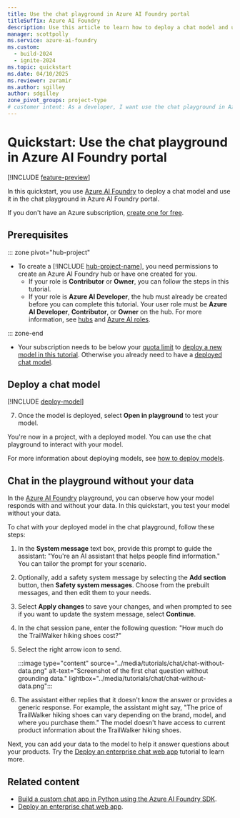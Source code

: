 ```yaml
---
title: Use the chat playground in Azure AI Foundry portal
titleSuffix: Azure AI Foundry
description: Use this article to learn how to deploy a chat model and use it in the chat playground in Azure AI Foundry portal.
manager: scottpolly
ms.service: azure-ai-foundry
ms.custom:
  - build-2024
  - ignite-2024
ms.topic: quickstart
ms.date: 04/10/2025
ms.reviewer: zuramir
ms.author: sgilley
author: sdgilley
zone_pivot_groups: project-type
# customer intent: As a developer, I want use the chat playground in Azure AI Foundry portal so I can work with generative AI.
---
```


# Quickstart: Use the chat playground in Azure AI Foundry portal

[!INCLUDE [feature-preview](../includes/feature-preview.md)]

In this quickstart, you use [Azure AI Foundry](https://ai.azure.com) to deploy a chat model and use it in the chat playground in Azure AI Foundry portal.

If you don't have an Azure subscription, <a href="https://azure.microsoft.com/free/cognitive-services" target="_blank">create one for free</a>.

## Prerequisites

::: zone pivot="hub-project"

- To create a [!INCLUDE [hub-project-name](../includes/hub-project-name.md)], you need permissions to create an Azure AI Foundry hub or have one created for you.
    - If your role is **Contributor** or **Owner**, you can follow the steps in this tutorial.
    - If your role is **Azure AI Developer**, the hub must already be created before you can complete this tutorial. Your user role must be **Azure AI Developer**, **Contributor**, or **Owner** on the hub. For more information, see [hubs](../concepts/ai-resources.md) and [Azure AI roles](../concepts/rbac-azure-ai-foundry.md).

::: zone-end

- Your subscription needs to be below your [quota limit](../how-to/quota.md) to [deploy a new model in this tutorial](#deploy-a-chat-model). Otherwise you already need to have a [deployed chat model](../how-to/deploy-models-openai.md).


## Deploy a chat model

[!INCLUDE [deploy-model](../includes/deploy-model.md)]

7. Once the model is deployed, select **Open in playground** to test your model.

You're now in a project, with a deployed model. You can use the chat playground to interact with your model.

For more information about deploying models, see [how to deploy models](../how-to/deploy-models-openai.md).

## Chat in the playground without your data

In the [Azure AI Foundry](https://ai.azure.com) playground, you can observe how your model responds with and without your data. In this quickstart, you test your model without your data.

To chat with your deployed model in the chat playground, follow these steps:

1. In the **System message** text box, provide this prompt to guide the assistant: "You're an AI assistant that helps people find information." You can tailor the prompt for your scenario.
1. Optionally, add a safety system message by selecting the **Add section** button, then **Safety system messages**. Choose from the prebuilt messages, and then edit them to your needs.

1. Select **Apply changes** to save your changes, and when prompted to see if you want to update the system message, select **Continue**. 
1. In the chat session pane, enter the following question: "How much do the TrailWalker hiking shoes cost?"
1. Select the right arrow icon to send.

    :::image type="content" source="../media/tutorials/chat/chat-without-data.png" alt-text="Screenshot of the first chat question without grounding data." lightbox="../media/tutorials/chat/chat-without-data.png":::

1. The assistant either replies that it doesn't know the answer or provides a generic response. For example, the assistant might say, "The price of TrailWalker hiking shoes can vary depending on the brand, model, and where you purchase them." The model doesn't have access to current product information about the TrailWalker hiking shoes. 

Next, you can add your data to the model to help it answer questions about your products. Try the [Deploy an enterprise chat web app](../tutorials/deploy-chat-web-app.md) tutorial to learn more.

## Related content

- [Build a custom chat app in Python using the Azure AI Foundry SDK](./get-started-code.md).
- [Deploy an enterprise chat web app](../tutorials/deploy-chat-web-app.md).
